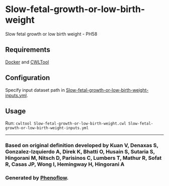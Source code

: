 # Slow-fetal-growth-or-low-birth-weight

Slow fetal growth or low birth weight - PH58

## Requirements

[Docker](https://docs.docker.com/install/) and [CWLTool](https://github.com/common-workflow-language/cwltool#install)

## Configuration

Specify input dataset path in [Slow-fetal-growth-or-low-birth-weight-inputs.yml](Slow-fetal-growth-or-low-birth-weight-inputs.yml).

## Usage

Run: `cwltool Slow-fetal-growth-or-low-birth-weight.cwl Slow-fetal-growth-or-low-birth-weight-inputs.yml`

***

### Based on original definition developed by Kuan V, Denaxas S, Gonzalez-Izquierdo A, Direk K, Bhatti O, Husain S, Sutaria S, Hingorani M, Nitsch D, Parisinos C, Lumbers T, Mathur R, Sofat R, Casas JP, Wong I, Hemingway H, Hingorani A
### Generated by [Phenoflow](https://kclhi.org/phenoflow).
